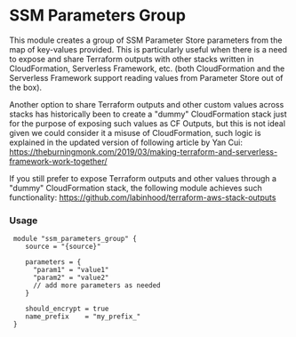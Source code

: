 # SSM Parameters Group

This module creates a group of SSM Parameter Store parameters from the map of key-values provided. This is particularly useful when there is a need to expose and share Terraform outputs with other stacks written in CloudFormation, Serverless Framework, etc. (both CloudFormation and the Serverless Framework support reading values from Parameter Store out of the box).

Another option to share Terraform outputs and other custom values across stacks has historically been to create a "dummy" CloudFormation stack just for the purpose of exposing such values as CF Outputs, but this is not ideal given we could consider it a misuse of CloudFormation, such logic is explained in the updated version of following article by Yan Cui:
https://theburningmonk.com/2019/03/making-terraform-and-serverless-framework-work-together/

If you still prefer to expose Terraform outputs and other values through a "dummy" CloudFormation stack, the following module achieves such functionality:
https://github.com/labinhood/terraform-aws-stack-outputs

### Usage

     module "ssm_parameters_group" {
        source = "{source}"

        parameters = {
          "param1" = "value1"
          "param2" = "value2"
          // add more parameters as needed
        }

        should_encrypt = true
        name_prefix    = "my_prefix_"
     }

